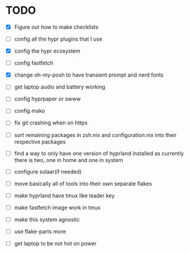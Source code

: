 # TODO
- [X] Figure out how to make checklists
- [ ] config all the hypr plugins that I use
- [X] config the hypr ecosystem
- [ ] config fastfetch
- [X] change oh-my-posh to have transient prompt and nerd fonts
    
- [ ] get laptop audio and battery working
- [ ] config hyprpaper or swww
- [ ] config mako
- [ ] fix git crashing when on https
- [ ] sort remaining packages in zsh.nix and configuration.nix into their respective packages
- [ ] find a way to only have one version of hyprland installed as currently there is two, one in home and one in system
- [ ] configure solaar(if needed)
- [ ] move basically all of tools into their own separate flakes
- [ ] make hyprland have tmux like leader key
- [ ] make fastfetch image work in tmux
- [ ] make this system agnostic
- [ ] use flake-parts more
- [ ] get laptop to be not hot on power

